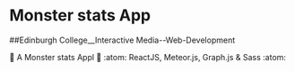 # Monster stats App

##Edinburgh College__Interactive Media--Web-Development

:space_invader:  A Monster stats Appl :space_invader:
:atom: ReactJS, Meteor.js, Graph.js & Sass :atom:
